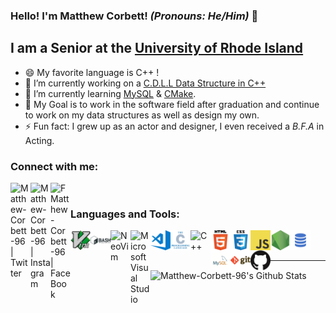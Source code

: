 ### Hello! I'm Matthew Corbett! _(Pronouns: He/Him)_ 👋

## I am a Senior at the [University of Rhode Island][URI]
- :smile: My favorite language is C++ !
- 🔭 I’m currently working on a [C.D.L.L Data Structure in C++][repo-link]
- 🌱 I’m currently learning [MySQL][MYSQL] & [CMake][CMAKE].
- :book: My Goal is to work in the software field after graduation and continue
to work on my data structures as well as design my own.
- ⚡ Fun fact: I grew up as an actor and designer, I even received a *B.F.A* in Acting.

### Connect with me:
<!-- [<img align="left" alt="" width="22px" src="https://cdn.jsdelivr.net/npm/simple-icons@v3/icons/youtube.svg" />][youtube] -->
[<img align="left" alt="Matthew-Corbett-96 | Twitter" width="32px" src="https://cdn.jsdelivr.net/npm/simple-icons@v3/icons/twitter.svg" />][twitter]
<!-- [<img align="left" alt="Matthew-Corbett-96 | LinkedIn" width="32px" src="https://cdn.jsdelivr.net/npm/simple-icons@v3/icons/linkedin.svg" />][linkedin] -->
[<img align="left" alt="Matthew-Corbett-96 | Instagram" width="32px" src="https://cdn.jsdelivr.net/npm/simple-icons@v3/icons/instagram.svg" />][instagram]
[<img align="left" alt="FMatthew-Corbett-96 | FaceBook" width="32px" src="https://cdn.jsdelivr.net/npm/simple-icons@3.4.0/icons/facebook.svg" />][facebook]
<br />

### Languages and Tools:
<img align="left" alt="Vim" width="32px" src="https://raw.githubusercontent.com/github/explore/80688e429a7d4ef2fca1e82350fe8e3517d3494d/topics/vim/vim.png" />
<img align="left" alt="Bash Shell Scripting" width="32px" src="https://raw.githubusercontent.com/github/explore/80688e429a7d4ef2fca1e82350fe8e3517d3494d/topics/bash/bash.png" />
<img align="left" alt="NeoVim" width="32px" src="https://avatars2.githubusercontent.com/u/6471485?s=200&v=4" />
<img align="left" alt="Microsoft Visual Studio" width="32px" src="" />
<img align="left" alt="VS Code" width="32px" src="https://raw.githubusercontent.com/github/explore/80688e429a7d4ef2fca1e82350fe8e3517d3494d/topics/visual-studio-code/visual-studio-code.png" />
<img align="left" alt="C" width="32px" src="https://raw.githubusercontent.com/github/explore/80688e429a7d4ef2fca1e82350fe8e3517d3494d/topics/c/c.png" />
<img align="left" alt="C++" width="32px" src="" />
<img align="left" alt="HTML5" width="32px" src="https://raw.githubusercontent.com/github/explore/80688e429a7d4ef2fca1e82350fe8e3517d3494d/topics/html/html.png" />
<img align="left" alt="CSS3" width="32px" src="https://raw.githubusercontent.com/github/explore/80688e429a7d4ef2fca1e82350fe8e3517d3494d/topics/css/css.png" />
<img align="left" alt="JavaScript" width="32px" src="https://raw.githubusercontent.com/github/explore/80688e429a7d4ef2fca1e82350fe8e3517d3494d/topics/javascript/javascript.png" />
<img align="left" alt="Node.js" width="32px" src="https://raw.githubusercontent.com/github/explore/80688e429a7d4ef2fca1e82350fe8e3517d3494d/topics/nodejs/nodejs.png" />
<img align="left" alt="SQL" width="32px" src="https://raw.githubusercontent.com/github/explore/80688e429a7d4ef2fca1e82350fe8e3517d3494d/topics/sql/sql.png" />
<img align="left" alt="MySQL" width="32px" src="https://raw.githubusercontent.com/github/explore/80688e429a7d4ef2fca1e82350fe8e3517d3494d/topics/mysql/mysql.png" />
<img align="left" alt="Git" width="32px" src="https://raw.githubusercontent.com/github/explore/80688e429a7d4ef2fca1e82350fe8e3517d3494d/topics/git/git.png" />
<img align="left" alt="GitHub" width="32px" src="https://raw.githubusercontent.com/github/explore/78df643247d429f6cc873026c0622819ad797942/topics/github/github.png" />

<br />
<br />

---

<img align="left" alt="Matthew-Corbett-96's Github Stats" src="https://github-readme-stats.vercel.app/api?username=Matthew-Corbett-96&show_icons=true&hide_border=true" />

[URI]: https://www.uri.edu/
[repo-link]: https://github.com/Matthew-Corbett-96/Circularly-doubly-linked-list-C-
[CMAKE]: https://cmake.org/
[MYSQL]: https://www.mysql.com/
[twitter]: https://twitter.com/m_james1996
[instagram]: https://instagram.com/matthewcorbett96
[facebook]: https://www.facebook.com/Mcfootball96/
<!-- [linkedin]: https://linkedin.com/in/codeSTACKr -->
